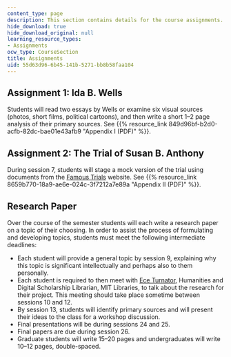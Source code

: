 ```yaml
---
content_type: page
description: This section contains details for the course assignments.
hide_download: true
hide_download_original: null
learning_resource_types:
- Assignments
ocw_type: CourseSection
title: Assignments
uid: 55d63d96-6b45-141b-5271-bb8b58faa104
---
```


Assignment 1: Ida B. Wells
--------------------------

Students will read two essays by Wells or examine six visual sources (photos, short films, political cartoons), and then write a short 1–2 page analysis of their primary sources. See {{% resource_link 849d96bf-b2d0-acfb-82dc-bae01e43afb9 "Appendix I (PDF)" %}}.

Assignment 2: The Trial of Susan B. Anthony
-------------------------------------------

During session 7, students will stage a mock version of the trial using documents from the [Famous Trials](https://famous-trials.com/Anthony) website. See {{% resource_link 8659b770-18a9-ae6e-024c-3f7212a7e89a "Appendix II (PDF)" %}}.

Research Paper
--------------

Over the course of the semester students will each write a research paper on a topic of their choosing. In order to assist the process of formulating and developing topics, students must meet the following intermediate deadlines:

*   Each student will provide a general topic by session 9, explaining why this topic is significant intellectually and perhaps also to them personally.
*   Each student is required to then meet with [Ece Turnator](https://libguides.mit.edu/profiles/turnator), Humanities and Digital Scholarship Librarian, MIT Libraries, to talk about the research for their project. This meeting should take place sometime between sessions 10 and 12.
*   By session 13, students will identify primary sources and will present their ideas to the class for a workshop discussion.
*   Final presentations will be during sessions 24 and 25. 
*   Final papers are due during session 26.
*   Graduate students will write 15–20 pages and undergraduates will write 10–12 pages, double-spaced.
